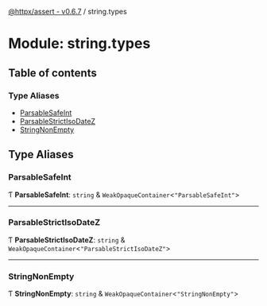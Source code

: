 [@httpx/assert - v0.6.7](../README.md) / string.types

# Module: string.types

## Table of contents

### Type Aliases

- [ParsableSafeInt](string_types.md#parsablesafeint)
- [ParsableStrictIsoDateZ](string_types.md#parsablestrictisodatez)
- [StringNonEmpty](string_types.md#stringnonempty)

## Type Aliases

### ParsableSafeInt

Ƭ **ParsableSafeInt**: `string` & `WeakOpaqueContainer`\<``"ParsableSafeInt"``\>

___

### ParsableStrictIsoDateZ

Ƭ **ParsableStrictIsoDateZ**: `string` & `WeakOpaqueContainer`\<``"ParsableStrictIsoDateZ"``\>

___

### StringNonEmpty

Ƭ **StringNonEmpty**: `string` & `WeakOpaqueContainer`\<``"StringNonEmpty"``\>

